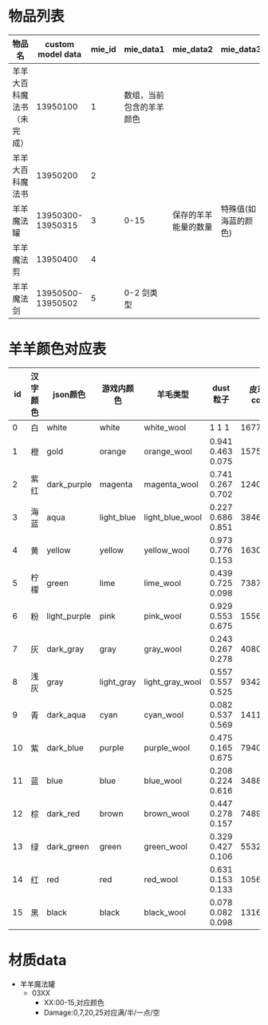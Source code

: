 # 物品列表

| 物品名                     | custom model data | mie_id | mie_data1                | mie_data2            | mie_data3            |
| -------------------------- | ----------------- | ------ | ------------------------ | -------------------- | -------------------- |
| 羊羊大百科魔法书（未完成） | 13950100          | 1      | 数组，当前包含的羊羊颜色 |                      |                      |
| 羊羊大百科魔法书           | 13950200          | 2      |                          |                      |                      |
| 羊羊魔法罐                 | 13950300-13950315 | 3      | 0-15                     | 保存的羊羊能量的数量 | 特殊值(如海蓝的颜色) |
| 羊羊魔法剪                 | 13950400          | 4      |                          |                      |                      |
| 羊羊魔法剑                 | 13950500-13950502 | 5      | 0-2 剑类型               |                      |                      |

# 羊羊颜色对应表

| id  | 汉字颜色 | json颜色     | 游戏内颜色 | 羊毛类型        | dust粒子          | 皮革甲color | 颜色代码 |
| --- | -------- | ------------ | ---------- | --------------- | ----------------- | ----------- | -------- |
| 0   | 白       | white        | white      | white_wool      | 1 1 1             | 16777215    | §f       |
| 1   | 橙       | gold         | orange     | orange_wool     | 0.941 0.463 0.075 | 15758867    | §6       |
| 2   | 紫红     | dark_purple  | magenta    | magenta_wool    | 0.741 0.267 0.702 | 12403891    | §5       |
| 3   | 海蓝     | aqua         | light_blue | light_blue_wool | 0.227 0.686 0.851 | 3846105     | §b       |
| 4   | 黄       | yellow       | yellow     | yellow_wool     | 0.973 0.776 0.153 | 16303655    | §e       |
| 5   | 柠檬     | green        | lime       | lime_wool       | 0.439 0.725 0.098 | 7387417     | §a       |
| 6   | 粉       | light_purple | pink       | pink_wool       | 0.929 0.553 0.675 | 15568300    | §d       |
| 7   | 灰       | dark_gray    | gray       | gray_wool       | 0.243 0.267 0.278 | 4080711     | §8       |
| 8   | 浅灰     | gray         | light_gray | light_gray_wool | 0.557 0.557 0.525 | 9342598     | §7       |
| 9   | 青       | dark_aqua    | cyan       | cyan_wool       | 0.082 0.537 0.569 | 1411473     | §3       |
| 10  | 紫       | dark_blue    | purple     | purple_wool     | 0.475 0.165 0.675 | 7940780     | §1       |
| 11  | 蓝       | blue         | blue       | blue_wool       | 0.208 0.224 0.616 | 3488157     | §9       |
| 12  | 棕       | dark_red     | brown      | brown_wool      | 0.447 0.278 0.157 | 7489320     | §4       |
| 13  | 绿       | dark_green   | green      | green_wool      | 0.329 0.427 0.106 | 5532955     | §2       |
| 14  | 红       | red          | red        | red_wool        | 0.631 0.153 0.133 | 10561314    | §c       |
| 15  | 黑       | black        | black      | black_wool      | 0.078 0.082 0.098 | 1316121     | §0       |

# 材质data

* 羊羊魔法罐
    * 03XX
        * XX:00-15,对应颜色
        * Damage:0,7,20,25对应满/半/一点/空















